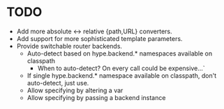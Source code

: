 TODO
====

* Add more absolute <-> relative {path,URL} converters.
* Add support for more sophisticated template parameters.
* Provide switchable router backends.
  * Auto-detect based on hype.backend.* namespaces available on classpath
    * When to auto-detect? On every call could be expensive...`
  * If single hype.backend.* namespace available on classpath, don't
    auto-detect, just use.
  * Allow specifying by altering a var
  * Allow specifying by passing a backend instance
